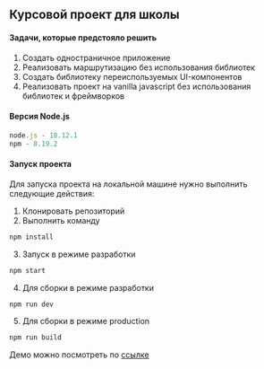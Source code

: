 ## Курсовой проект для школы

#### Задачи, которые предстояло решить

1. Создать одностраничное приложение
1. Реализовать маршрутизацию без использования библиотек
1. Создать библиотеку переиспользуемых UI-компонентов
1. Реализовать проект на vanilla javascript без использования библиотек и фреймворков

#### Версия Node.js

```js
node.js - 18.12.1
npm - 8.19.2
```

#### Запуск проекта

Для запуска проекта на локальной машине нужно выполнить следующие действия:

1. Клонировать репозиторий
2. Выполнить команду

```js
npm install
```

3. Запуск в режиме разработки

```js
npm start
```

4. Для сборки в режиме разработки

```js
npm run dev
```

5. Для сборки в режиме production

```js
npm run build
```

Демо можно посмотреть по [ссылке](https://space-impact.netlify.app/)
